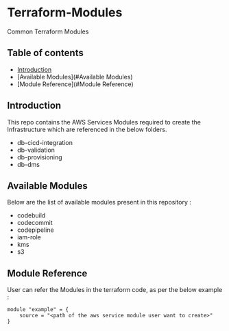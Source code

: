 # Terraform-Modules
Common Terraform Modules

## Table of contents
* [Introduction](#Introduction)
* [Available Modules](#Available Modules)
* [Module Reference](#Module Reference) 

## Introduction

This repo contains the AWS Services Modules required to create the Infrastructure which are referenced in the below folders.

- db-cicd-integration
- db-validation
- db-provisioning
- db-dms

## Available Modules
Below are the list of available modules present in this repository :

- codebuild
- codecommit
- codepipeline
- iam-role
- kms
- s3

## Module Reference 
User can refer the Modules in the terraform code, as per the below example :

``` 
module "example" = {
    source = "<path of the aws service module user want to create>"
}
```

